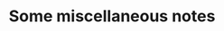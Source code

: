 ---
layout: post-index
title: Some miscellaneous notes
modified: 2024-08-03T19:21:30+02:00
excerpt: "A List of Notes"
image:
  feature: features/world-108.png
---